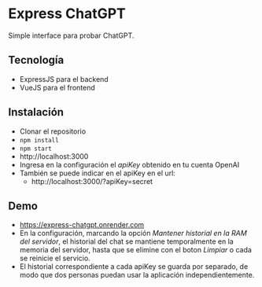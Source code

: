 # Express ChatGPT

Simple interface para probar ChatGPT.

## Tecnología

- ExpressJS para el backend
- VueJS para el frontend

## Instalación

- Clonar el repositorio
- `npm install`
- `npm start`
- http://localhost:3000
- Ingresa en la configuración el *apiKey* obtenido en tu cuenta OpenAI
- También se puede indicar en el apiKey en el url:
    - http://localhost:3000/?apiKey=secret

## Demo
- https://express-chatgpt.onrender.com
- En la configuración, marcando la opción *Mantener historial en la RAM del servidor*, el historial del chat se mantiene temporalmente en la memoria del servidor, hasta que se elimine con el boton _Limpiar_ o cada se reinicie el servicio.
- El historial correspondiente a cada apiKey se guarda por separado, de modo que dos personas puedan usar la aplicación independientemente.
